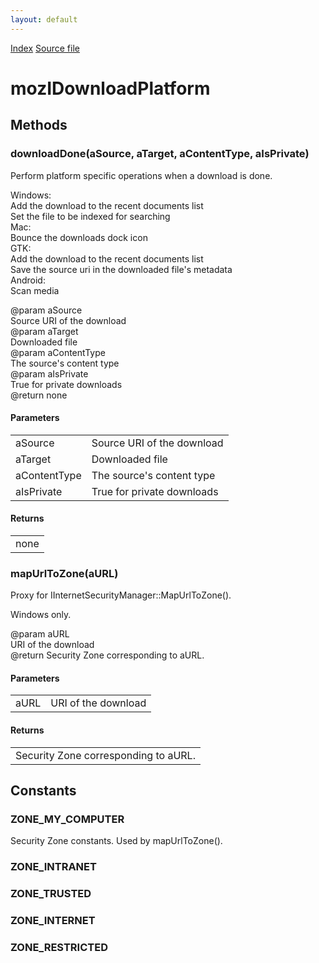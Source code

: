```yaml
---
layout: default
---
```

<div id='links'><a href="../index.html">Index</a>
<a href="http://dxr.mozilla.org/mozilla-central/source/toolkit/components/jsdownloads/public/mozIDownloadPlatform.idl">Source file</a>
</div>

# mozIDownloadPlatform #

## Methods ##

### downloadDone(aSource, aTarget, aContentType, aIsPrivate) ###
  
Perform platform specific operations when a download is done.  
  
  Windows:  
    Add the download to the recent documents list  
    Set the file to be indexed for searching  
  Mac:  
    Bounce the downloads dock icon  
  GTK:  
    Add the download to the recent documents list  
    Save the source uri in the downloaded file's metadata  
  Android:  
    Scan media  
  
@param aSource  
       Source URI of the download  
@param aTarget  
       Downloaded file  
@param aContentType  
       The source's content type  
@param aIsPrivate  
       True for private downloads  
@return none  
  

#### Parameters ####

<table>

<tr>
<td>aSource</td>
<td>       Source URI of the download  
</td>
</tr>

<tr>
<td>aTarget</td>
<td>       Downloaded file  
</td>
</tr>

<tr>
<td>aContentType</td>
<td>       The source's content type  
</td>
</tr>

<tr>
<td>aIsPrivate</td>
<td>       True for private downloads  
</td>
</tr>

</table>

#### Returns ####

<table>

<tr>
<td>none  
</td>
</tr>

</table>

### mapUrlToZone(aURL) ###
  
Proxy for IInternetSecurityManager::MapUrlToZone().  
  
  Windows only.  
  
@param aURL  
       URI of the download  
@return Security Zone corresponding to aURL.  
  

#### Parameters ####

<table>

<tr>
<td>aURL</td>
<td>       URI of the download  
</td>
</tr>

</table>

#### Returns ####

<table>

<tr>
<td>Security Zone corresponding to aURL.  
</td>
</tr>

</table>

## Constants ##

### ZONE_MY_COMPUTER ###
  
Security Zone constants. Used by mapUrlToZone().  
  

### ZONE_INTRANET ###

### ZONE_TRUSTED ###

### ZONE_INTERNET ###

### ZONE_RESTRICTED ###
